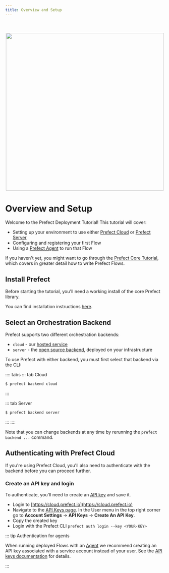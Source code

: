 ```yaml
---
title: Overview and Setup
---
```


<div align="center" style="margin-top:50px; margin-bottom:40px">
    <img src="/orchestration/tutorial/header-illustration.svg" width=500>
</div>

# Overview and Setup

Welcome to the Prefect Deployment Tutorial! This tutorial will cover:

- Setting up your environment to use either [Prefect
  Cloud](https://cloud.prefect.io) or [Prefect
  Server](/orchestration/server/overview.md)
- Configuring and registering your first Flow
- Using a [Prefect Agent](/orchestration/agents/overview.md) to run that Flow

If you haven't yet, you might want to go through the [Prefect Core
Tutorial](/core/tutorial/01-etl-before-prefect.html),
which covers in greater detail how to write Prefect Flows.

## Install Prefect

Before starting the tutorial, you'll need a working install of the core Prefect
library.

You can find installation instructions [here](/core/getting_started/install.html).

## Select an Orchestration Backend

Prefect supports two different orchestration backends:

- `cloud` - our [hosted service](https://cloud.prefect.io)
- `server` - the [open source backend](/orchestration/server/overview.md),
  deployed on your infrastructure

To use Prefect with either backend, you must first select that backend via
the CLI:

:::: tabs
::: tab Cloud

```bash
$ prefect backend cloud
```

:::

::: tab Server

```bash
$ prefect backend server
```

:::
::::

Note that you can change backends at any time by rerunning the `prefect backend ...` command.

## Authenticating with Prefect Cloud <Badge text="Cloud"/>

If you're using Prefect Cloud, you'll also need to authenticate with the
backend before you can proceed further.

### Create an API key and login

To authenticate, you'll need to create an [API key](/orchestration/concepts/api_keys.md) and save it. 

- Login to [https://cloud.prefect.io](https://cloud.prefect.io)
- Navigate to the [API Keys page](https://cloud.prefect.io/user/keys). In the User menu in the top right corner go to **Account Settings** -> **API Keys** -> **Create An API Key**.
- Copy the created key
- Login with the Prefect CLI `prefect auth login --key <YOUR-KEY>`


::: tip Authentication for agents

When running deployed Flows with an [Agent](/orchestration/agents/overview.html) we recommend creating an API key associated with a service account instead of your user. See the [API keys documentation](/orchestration/concepts/api_keys.md) for details.

:::